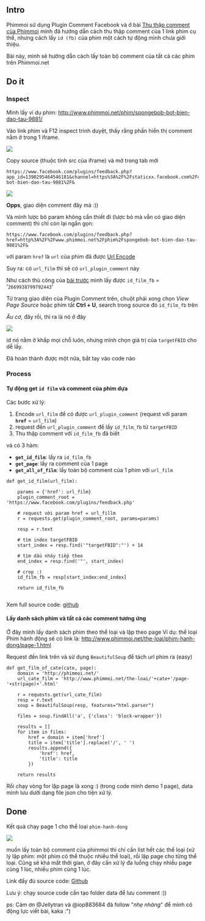## Intro
Phimmoi sử dụng Plugin Comment Facebook và ở bài [Thu thập comment của Phimmoi](https://viblo.asia/p/thu-thap-comment-cua-phimmoi-Qbq5Q0MzlD8) mình đã hướng dẫn cách thu thập comment của 1 link phim cụ thể, nhưng cách lấy `id (fb)` của phim một cách tự động mình chưa giới thiệu.

Bài này, mình sẽ hướng dẫn cách lấy toàn bộ comment của tất cả các phim trên Phimmoi.net

## Do it

### Inspect
Mình lấy ví dụ phim: http://www.phimmoi.net/phim/spongebob-bot-bien-dao-tau-9881/

Vào link phim và F12 inspect trình duyệt, thấy rằng phần hiển thị comment nằm ở trong 1 iframe.

![](https://images.viblo.asia/1c442376-0fc8-4e54-9c42-70292cc21e3a.png)

Copy source (thuộc tính src của iframe) và mở trong tab mới
```
https://www.facebook.com/plugins/feedback.php?app_id=1390295464546181&channel=https%3A%2F%2Fstaticxx.facebook.com%2Fconnect%2Fxd_arbiter.php%3Fversion%3D46%23cb%3Df2550dc8ec89dc%26domain%3Dwww.phimmoi.net%26origin%3Dhttp%253A%252F%252Fwww.phimmoi.net%252Ff82032e0f8b8cc%26relation%3Dparent.parent&color_scheme=dark&container_width=650&height=100&href=http%3A%2F%2Fwww.phimmoi.net%2Fphim%2Fspongebob-bot-bien-dao-tau-9881%2F&
```

![](https://images.viblo.asia/04e15416-f240-420f-80d5-0e02a60dd052.png)

**Opps**, giao diện comment đây mà :))

Và mình lược bỏ param không cần thiết đi (lược bỏ mà vẫn có giao diện comment) thì chỉ còn lại ngắn gọn:

```
https://www.facebook.com/plugins/feedback.php?href=http%3A%2F%2Fwww.phimmoi.net%2Fphim%2Fspongebob-bot-bien-dao-tau-9881%2F&
```

với param `href` là `url` của phim đã được [Url Encode](https://www.url-encode-decode.com/)

Suy ra: có `url_film` thì sẽ có `url_plugin_comment` này

Như cách thủ công của [bài trước](https://viblo.asia/p/thu-thap-comment-cua-phimmoi-Qbq5Q0MzlD8#_thu-thap-comment-cua-1-phim-1) mình lấy được `id_film_fb` = '`2669938799792443`'

Từ trang giao diện của Plugin Comment trên, chuột phải xong chọn *View Page Source* hoặc phím tắt **Ctrl + U**, search trong source đó `id_film_fb` trên

*Âu cơ*, đây rồi, thì ra là nó ở đây

![](https://images.viblo.asia/e5dc5c30-1151-4001-8af5-2ede4b411dd3.png)

id nó nằm ở khắp mọi chỗ luôn, nhưng mình chọn giá trị của `targetFBID` cho dễ lấy.

Đã hoàn thành được một nửa, bắt tay vào code nào

### Process

#### Tự động get `id film` và comment của phim dựa
Các bước xử lý: 
1. Encode `url_film` để có được `url_plugin_comment` (request với param **`href`** = `url_film`)
2. request đến `url_plugin_comment` để lấy `id_film_fb` từ `targetFBID`
3. Thu thập comment với  `id_film_fb` đã biết

và có 3 hàm:
* **`get_id_film`**: lấy ra `id_film_fb`
* **`get_page`**: lấy ra comment của 1 page
* **`get_all_of_film`**: lấy toàn bộ comment của 1 phim với `url_film`

```
def get_id_film(url_film):

	params = {'href': url_film}
	plugin_comment_root = 'https://www.facebook.com/plugins/feedback.php'

	# request với param href = url_fillm
	r = requests.get(plugin_comment_root, params=params)

	resp = r.text

	# tìm index targetFBID
	start_index = resp.find('"targetFBID":"') + 14

	# tìm dấu nháy tiếp theo
	end_index = resp.find('"', start_index)

	# crop :)
	id_film_fb = resp[start_index:end_index]

	return id_film_fb
    
```

Xem full source code: [github](https://gist.github.com/south1907/d9358a91cbd1c3aab33655f13d35ca25)


#### Lấy danh sách phim và tất cả các comment tương ứng

Ở đây mình lấy danh sách phim theo thể loại và lặp theo page
Ví dụ: thể loại Phim hành động sẽ có link là: http://www.phimmoi.net/the-loai/phim-hanh-dong/page-1.html

Request đến link trên và sử dụng `BeautifulSoup` để tách url phim ra (easy)

```
def get_film_of_cate(cate, page):
	domain = 'http://phimmoi.net/'
	url_cate_film = 'http://www.phimmoi.net/the-loai/'+cate+'/page-'+str(page)+'.html'

	r = requests.get(url_cate_film)
	resp = r.text
	soup = BeautifulSoup(resp, features="html.parser")

	films = soup.findAll('a', {'class': 'block-wrapper'})

	results = []
	for item in films:
		href = domain + item['href']
		title = item['title'].replace('/', ' ')
		results.append({
			'href': href,
			'title': title
		})

	return results
```

Rồi chạy vòng for lặp page là xong :) (trong code mình demo 1 page), data mình lưu dưới dạng file json cho tiện xử lý.


## Done

Kết quả chạy page 1 cho thể loại `phim-hanh-dong`

![](https://images.viblo.asia/78f41bf9-b154-41e4-9ca3-ad90f0de0d30.png)

muốn lấy toàn bộ comment của phimmoi thì chỉ cần list hết các thể loại (xử lý lặp phim: một phim có thể thuộc nhiều thể loại), rồi lặp page cho từng thể loại. Cũng sẽ khá mất thời gian, ở đây cần xử lý đa luồng chạy nhiều page cùng 1 lúc, nhiều phim cùng 1 lúc.

Link đẩy đủ source code: [Github](https://gist.github.com/south1907/9ad26e860f78d452b836f431d634e682) 

Lưu ý: chạy source code cần tạo folder data để lưu comment :))

ps: Cảm ơn @Jellytran và @iop883684 đã follow "*nhẹ nhàng*" để mình có động lực viết bài, kaka :")